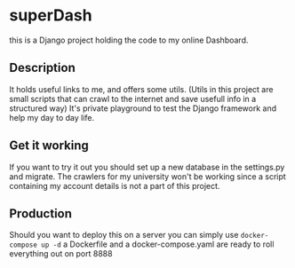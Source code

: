 # superDash

this is a Django project holding the code to my online Dashboard.

## Description

It holds useful links to me, and offers some utils. 
(Utils in this project are small scripts that can crawl to the internet and save usefull info in a structured way)
It's private playground to test the Django framework and help my day to day life.

## Get it working

If you want to try it out you should set up a new database in the settings.py and migrate.
The crawlers for my university won't be working since a script containing my account details is not a part of this project.

## Production

Should you want to deploy this on a server you can simply use `docker-compose up -d` a Dockerfile and a docker-compose.yaml are ready to roll everything out on port 8888
